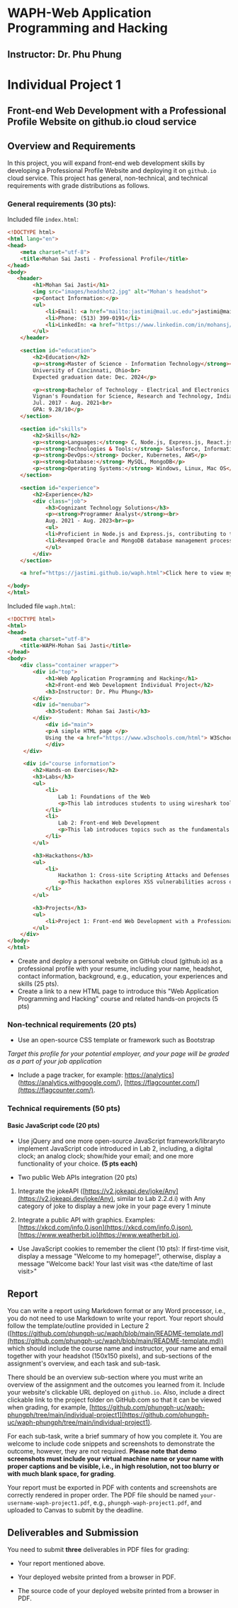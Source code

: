 # WAPH-Web Application Programming and Hacking
## Instructor: Dr. Phu Phung

# Individual Project 1
## Front-end Web Development with a Professional Profile Website on github.io cloud service

## Overview and Requirements 

In this project, you will expand front-end web development skills by developing a Professional Profile Website and deploying it on `github.io` cloud service. This project has general, non-technical, and technical requirements with grade distributions as follows.

### General requirements (30 pts): 

Included file `index.html`:

```html
<!DOCTYPE html>
<html lang="en">
<head>
    <meta charset="utf-8">
    <title>Mohan Sai Jasti - Professional Profile</title>
</head>
<body>
   <header>
        <h1>Mohan Sai Jasti</h1>
        <img src="images/headshot2.jpg" alt="Mohan's headshot">
        <p>Contact Information:</p>
        <ul>
            <li>Email: <a href="mailto:jastimi@mail.uc.edu">jastimi@mail.uc.edu</a></li>
            <li>Phone: (513) 399-0191</li>
            <li>LinkedIn: <a href="https://www.linkedin.com/in/mohansj/">Mohan Sai Jasti</a>></li>
        </ul>
    </header>

    <section id="education">
        <h2>Education</h2>
        <p><strong>Master of Science - Information Technology</strong><br>
        University of Cincinnati, Ohio<br>
        Expected graduation date: Dec. 2024</p>

        <p><strong>Bachelor of Technology - Electrical and Electronics Engineering</strong><br>
        Vignan's Foundation for Science, Research and Technology, India<br>
        Jul. 2017 - Aug. 2021<br>
        GPA: 9.28/10</p>
    </section>

    <section id="skills">
        <h2>Skills</h2>
        <p><strong>Languages:</strong> C, Node.js, Express.js, React.js, HTML, JavaScript</p>
        <p><strong>Technologies & Tools:</strong> Salesforce, Informatica IICS</p>
        <p><strong>DevOps:</strong> Docker, Kubernetes, AWS</p>
        <p><strong>Database:</strong> MySQL, MongoDB</p>
        <p><strong>Operating Systems:</strong> Windows, Linux, Mac OS</p>
    </section>

    <section id="experience">
        <h2>Experience</h2>
        <div class="job">
            <h3>Cognizant Technology Solutions</h3>
            <p><strong>Programmer Analyst</strong><br>
            Aug. 2021 - Aug. 2023<br><p>
            <ul>
            <li>Proficient in Node.js and Express.js, contributing to the development and maintenance of robust software applications.</li>
            <li>Revamped Oracle and MongoDB database management processes, implementing efficient SQL scripts that reduced query response time by 40\% and improved system performance.</li>
            </ul>
        </div>
    </section>

    <a href="https://jastimi.github.io/waph.html">Click here to view my Web Application Programming and Hacking Course</a>

</body>
</html>

```


Included file `waph.html`:

```html
<!DOCTYPE html>
<html>
<head>
	<meta charset="utf-8">
	<title>WAPH-Mohan Sai Jasti</title>
</head>
<body>
	<div class="container wrapper">
		<div id="top">
			<h1>Web Application Programming and Hacking</h1>
			<h2>Front-end Web Development Individual Project</h2>
			<h3>Instructor: Dr. Phu Phung</h3>
		</div>
		<div id="menubar">
			<h3>Student: Mohan Sai Jasti</h3>
  		</div>
    		<div id="main">
			<p>A simple HTML page </p>
			Using the <a href="https://www.w3schools.com/html"> W3Schools template</a>
    		</div>
 	 </div>

 	 <div id="course information">
        <h2>Hands-on Exercises</h2>
        <h3>Labs</h3>
        <ul>
            <li>
            	Lab 1: Foundations of the Web
            	<p>This lab introduces students to using wireshark tool to capture the packets and examine those packets, sending HTTP requests from telnet, writing CGI web applications in C, deploying them into webserver and invoking them, various commands in PHP and writing basic web applications in PHP, sending POST requests from curl.</p>
            </li>
            <li>
            	Lab 2: Front-end Web Development
            	<p>This lab introduces topics such as the fundamentals of HTML structure, event handling, inline and external JavaScript, Ajax requests, CSS styling, jQuery usage, and integrating Ajax and the fetch API with Web APIs.</p>
            </li>
        </ul>

        <h3>Hackathons</h3>
        <ul>
            <li>
            	Hackathon 1: Cross-site Scripting Attacks and Defenses
            	<p>This hackathon explores XSS vulnerabilities across different levels of a web application and proposes corresponding defenses. It identifies vulnerabilities in input forms and filters and suggests defensive measures like input validation and encoding to mitigate XSS risks.</p>
            </li>
        </ul>

        <h3>Projects</h3>
        <ul>
            <li>Project 1: Front-end Web Development with a Professional Profile Website on github.io cloud service </li>
        </ul>
    </div>
</body>
</html>

```

+ Create and deploy a personal website on GitHub cloud (github.io) as a professional profile with your resume, including your name, headshot, contact information, background, e.g., education, your experiences and skills (25 pts).
 ​
+ Create a link to a new HTML page to introduce this "Web Application Programming and Hacking" course and related hands-on projects (5 pts)
 ​
### Non-technical requirements (20 pts)​

+ Use an open-source CSS template or framework such as Bootstrap​

_Target this profile for your potential employer, and your page will be graded as a part of your job application​_

+ Include a page tracker, for example: [https://analytics](https://analytics.withgoogle.com/)](https://analytics.withgoogle.com/), [https://flagcounter.com/](https://flagcounter.com/).

### Technical requirements (50 pts)​

#### Basic JavaScript code (20 pts)​

+ Use jQuery and one more open-source JavaScript framework/library​ to implement JavaScript code introduced in Lab 2, including, a digital clock; an analog clock; show/hide your email; and one more functionality of your choice. **(5 pts each)**

+ Two public Web APIs integration (20 pts)​

1. Integrate the jokeAPI ([https://v2.jokeapi.dev/joke/Any](https://v2.jokeapi.dev/joke/Any), similar to Lab 2.2.d.i) with Any category of joke to display a new joke in your page every 1 minute

2. Integrate a public API with graphics. Examples: [https://xkcd.com/info.0.json](https://xkcd.com/info.0.json), [https://www.weatherbit.io](https://www.weatherbit.io).

+ Use JavaScript cookies to remember the client (10 pts): If first-time visit, display a message "Welcome to my homepage!", otherwise, display a message "Welcome back! Your last visit was <the date/time of last visit>"


## Report

You can write a report using Markdown format or any Word processor, i.e., you do not need to use Markdown to write your report. Your report should follow the template/outline provided in Lecture 2 ([https://github.com/phungph-uc/waph/blob/main/README-template.md](https://github.com/phungph-uc/waph/blob/main/README-template.md)) which should include the course name and instructor, your name and email together with your headshot (150x150 pixels), and sub-sections of the assignment's overview, and each task and sub-task.

There should be an overview sub-section where you must write an overview of the assignment and the outcomes you learned from it. Include your website's clickable URL deployed on `github.io`. Also, include a direct clickable link to the project folder on GitHub.com so that it can be viewed when grading, for example, [https://github.com/phungph-uc/waph-phungph/tree/main/individual-project1](https://github.com/phungph-uc/waph-phungph/tree/main/individual-project1).

For each sub-task, write a brief summary of how you complete it. You are welcome to include code snippets and screenshots to demonstrate the outcome, however, they are not required. **Please note that demo screenshots must include your virtual machine name or your name with proper captions and be visible, i.e., in high resolution, not too blurry or with much blank space, for grading**. 

Your report must be exported in  PDF with contents and screenshots are correctly rendered in proper order. The PDF file should be named `your-username-waph-project1.pdf`, e.g., `phungph-waph-project1.pdf`, and uploaded to Canvas to submit by the deadline. 


## Deliverables and Submission

You need to submit **three** deliverables in PDF files for grading:

+ Your report mentioned above.

+ Your deployed website printed from a browser in PDF.

+  The source code of your deployed website printed from a browser in PDF.
